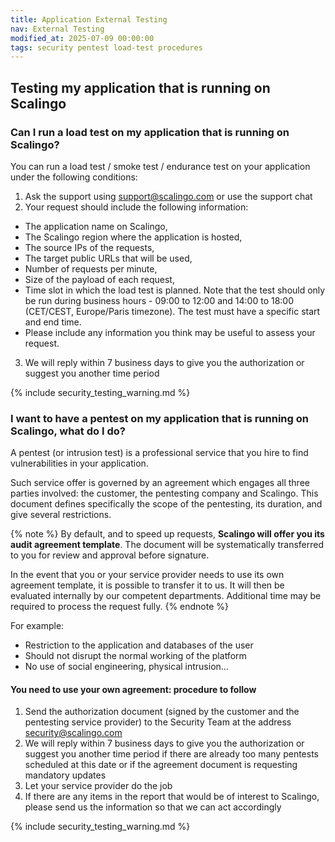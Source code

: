 ```yaml
---
title: Application External Testing
nav: External Testing
modified_at: 2025-07-09 00:00:00
tags: security pentest load-test procedures
---
```


## Testing my application that is running on Scalingo

### Can I run a load test on my application that is running on Scalingo?

You can run a load test / smoke test / endurance test on your application under the following conditions:

1. Ask the support using [support@scalingo.com](mailto:support@scalingo.com) or use the support chat
2. Your request should include the following information:
  - The application name on Scalingo,
  - The Scalingo region where the application is hosted,
  - The source IPs of the requests,
  - The target public URLs that will be used,
  - Number of requests per minute,
  - Size of the payload of each request,
  - Time slot in which the load test is planned. Note that the test should only be run during business hours - 09:00 to 12:00 and 14:00 to 18:00 (CET/CEST, Europe/Paris timezone). The test must have a specific start and end time.
  - Please include any information you think may be useful to assess your request.
3. We will reply within 7 business days to give you the authorization or suggest you another time period

{% include security_testing_warning.md %}

### I want to have a pentest on my application that is running on Scalingo, what do I do?

A pentest (or intrusion test) is a professional service that you hire to find vulnerabilities in your application.

Such service offer is governed by an agreement which engages all three parties involved: the customer, the pentesting company and Scalingo.
This document defines specifically the scope of the pentesting, its duration, and give several restrictions.

{% note %}
By default, and to speed up requests, **Scalingo will offer you its audit agreement template**. The document will be systematically transferred to you for review and approval before signature.

In the event that you or your service provider needs to use its own agreement template, it is possible to transfer it to us. It will then be evaluated internally by our competent departments. Additional time may be required to process the request fully.
{% endnote %}

For example:

- Restriction to the application and databases of the user
- Should not disrupt the normal working of the platform
- No use of social engineering, physical intrusion...

#### You need to use your own agreement: procedure to follow

1. Send the authorization document (signed by the customer and the pentesting
   service provider) to the Security Team at the address [security@scalingo.com](mailto:security@scalingo.com)
2. We will reply within 7 business days to give you the authorization or suggest
   you another time period if there are already too many pentests scheduled at
   this date or if the agreement document is requesting mandatory updates
3. Let your service provider do the job
4. If there are any items in the report that would be of interest to Scalingo,
   please send us the information so that we can act accordingly

{% include security_testing_warning.md %}
